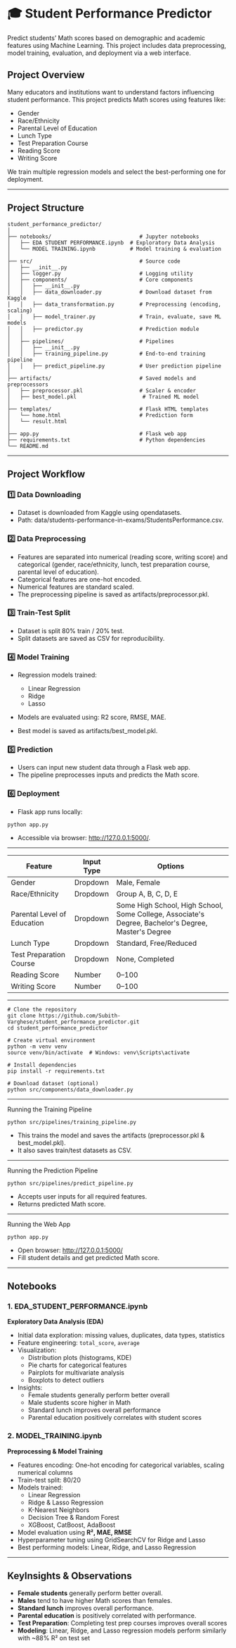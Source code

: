 # 🎓 Student Performance Predictor

Predict students’ Math scores based on demographic and academic features using Machine Learning. This project includes data preprocessing, model training, evaluation, and deployment via a web interface.

## Project Overview

Many educators and institutions want to understand factors influencing student performance. This project predicts Math scores using features like:

- Gender
- Race/Ethnicity
- Parental Level of Education
- Lunch Type
- Test Preparation Course
- Reading Score
- Writing Score

We train multiple regression models and select the best-performing one for deployment.

---
## Project Structure

```
student_performance_predictor/
│
├── notebooks/                            # Jupyter notebooks
│   ├── EDA STUDENT PERFORMANCE.ipynb  # Exploratory Data Analysis
│   └── MODEL TRAINING.ipynb           # Model training & evaluation
│
├── src/                                  # Source code
│   ├── __init__.py
│   ├── logger.py                         # Logging utility
│   ├── components/                       # Core components
│   │   ├── __init__.py
│   │   ├── data_downloader.py            # Download dataset from Kaggle
│   │   ├── data_transformation.py        # Preprocessing (encoding, scaling)
│   │   ├── model_trainer.py              # Train, evaluate, save ML models
│   │   ├── predictor.py                  # Prediction module
│   │
│   ├── pipelines/                        # Pipelines
│   │   ├── __init__.py
│   │   ├── training_pipeline.py          # End-to-end training pipeline
│   │   ├── predict_pipeline.py           # User prediction pipeline
│
├── artifacts/                            # Saved models and preprocessors
│   ├── preprocessor.pkl                  # Scaler & encoder
│   ├── best_model.pkl                     # Trained ML model
│
├── templates/                            # Flask HTML templates
│   └── home.html                         # Prediction form
│   └── result.html                          
│
├── app.py                                # Flask web app
├── requirements.txt                      # Python dependencies
└── README.md                             
```

---
## Project Workflow
### 1️⃣ Data Downloading
- Dataset is downloaded from Kaggle using opendatasets.
- Path: data/students-performance-in-exams/StudentsPerformance.csv.

### 2️⃣ Data Preprocessing
- Features are separated into numerical (reading score, writing score) and categorical (gender, race/ethnicity, lunch, test preparation course, parental level of education).
- Categorical features are one-hot encoded.
- Numerical features are standard scaled.
- The preprocessing pipeline is saved as artifacts/preprocessor.pkl.

### 3️⃣ Train-Test Split
- Dataset is split 80% train / 20% test.
- Split datasets are saved as CSV for reproducibility.

### 4️⃣ Model Training
- Regression models trained:
  - Linear Regression
  - Ridge
  - Lasso

- Models are evaluated using: R2 score, RMSE, MAE.
- Best model is saved as artifacts/best_model.pkl.

### 5️⃣ Prediction

- Users can input new student data through a Flask web app.
- The pipeline preprocesses inputs and predicts the Math score.

### 6️⃣ Deployment

- Flask app runs locally:
```
python app.py
```
- Accessible via browser: http://127.0.0.1:5000/.
---
| Feature                     | Input Type | Options                                                                                             |
| --------------------------- | ---------- | --------------------------------------------------------------------------------------------------- |
| Gender                      | Dropdown   | Male, Female                                                                                        |
| Race/Ethnicity              | Dropdown   | Group A, B, C, D, E                                                                                 |
| Parental Level of Education | Dropdown   | Some High School, High School, Some College, Associate's Degree, Bachelor's Degree, Master's Degree |
| Lunch Type                  | Dropdown   | Standard, Free/Reduced                                                                              |
| Test Preparation Course     | Dropdown   | None, Completed                                                                                     |
| Reading Score               | Number     | 0–100                                                                                               |
| Writing Score               | Number     | 0–100                                                                                               |
---
```
# Clone the repository
git clone https://github.com/Subith-Varghese/student_performance_predictor.git
cd student_performance_predictor

# Create virtual environment
python -m venv venv
source venv/bin/activate  # Windows: venv\Scripts\activate

# Install dependencies
pip install -r requirements.txt

# Download dataset (optional)
python src/components/data_downloader.py
```
---
Running the Training Pipeline
```
python src/pipelines/training_pipeline.py
```
- This trains the model and saves the artifacts (preprocessor.pkl & best_model.pkl).
- It also saves train/test datasets as CSV.
---

Running the Prediction Pipeline
```
python src/pipelines/predict_pipeline.py
```
- Accepts user inputs for all required features.
- Returns predicted Math score.
---
Running the Web App
```
python app.py
```
- Open browser: http://127.0.0.1:5000/
- Fill student details and get predicted Math score.

---
## Notebooks

### 1. **EDA_STUDENT_PERFORMANCE.ipynb**
**Exploratory Data Analysis (EDA)**  
- Initial data exploration: missing values, duplicates, data types, statistics  
- Feature engineering: `total_score`, `average`  
- Visualization:
  - Distribution plots (histograms, KDE)  
  - Pie charts for categorical features  
  - Pairplots for multivariate analysis  
  - Boxplots to detect outliers  
- Insights:
  - Female students generally perform better overall  
  - Male students score higher in Math  
  - Standard lunch improves overall performance  
  - Parental education positively correlates with student scores  

### 2. **MODEL_TRAINING.ipynb**
**Preprocessing & Model Training**  
- Features encoding: One-hot encoding for categorical variables, scaling numerical columns  
- Train-test split: 80/20  
- Models trained:
  - Linear Regression
  - Ridge & Lasso Regression
  - K-Nearest Neighbors
  - Decision Tree & Random Forest
  - XGBoost, CatBoost, AdaBoost
- Model evaluation using **R², MAE, RMSE**
- Hyperparameter tuning using GridSearchCV for Ridge and Lasso
- Best performing models: Linear, Ridge, and Lasso Regression

---
## KeyInsights & Observations
- **Female students** generally perform better overall.
- **Males** tend to have higher Math scores than females.
- **Standard lunch** improves overall performance.
- **Parental education** is positively correlated with performance.
- **Test Preparation**: Completing test prep courses improves overall scores  
- **Modeling**: Linear, Ridge, and Lasso regression models perform similarly with ~88% R² on test set


